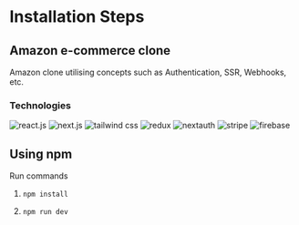 # Installation Steps

## Amazon e-commerce clone

Amazon clone utilising concepts such as Authentication, SSR, Webhooks, etc.

### Technologies

![react.js](https://cdn.freebiesupply.com/logos/large/2x/react-1-logo-png-transparent.png) ![next.js](https://miro.medium.com/max/700/1*CStP06JrfLSevaOkPZavvg.png) ![tailwind css](https://upload.wikimedia.org/wikipedia/commons/thumb/d/d5/Tailwind_CSS_Logo.svg/2048px-Tailwind_CSS_Logo.svg.png) ![redux](http://assets.stickpng.com/images/5848309bcef1014c0b5e4a9a.png) ![nextauth](https://next-auth.js.org/img/logo/logo-sm.png) ![stripe](https://upload.wikimedia.org/wikipedia/commons/thumb/b/ba/Stripe_Logo%2C_revised_2016.svg/2560px-Stripe_Logo%2C_revised_2016.svg.png) ![firebase](https://firebase.google.com/downloads/brand-guidelines/PNG/logo-vertical.png?hl=es)

## Using npm

Run commands

1) ```npm install```


2) ```npm run dev```

